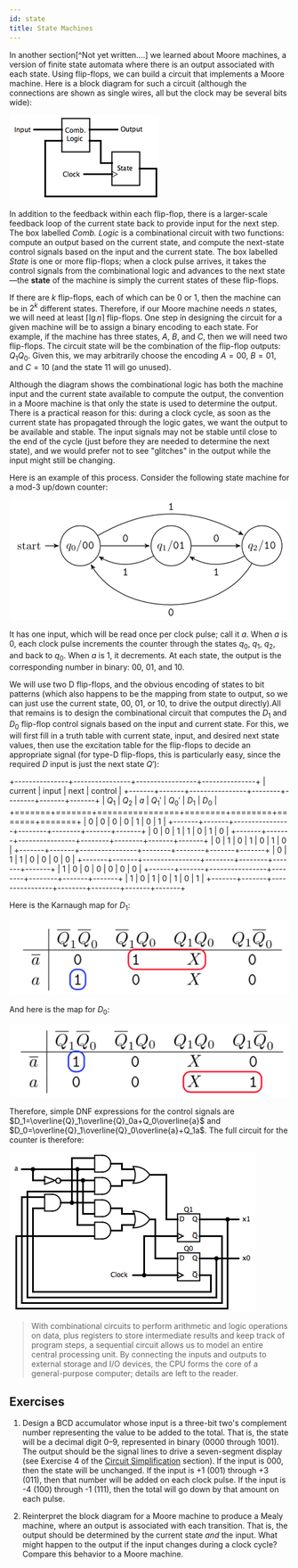 ```yaml
---
id: state
title: State Machines
---
```


In another section[^Not yet written&hellip;.] we learned about Moore machines, a version of finite state automata where there is an output associated with each state.
Using flip-flops, we can build a circuit that implements a Moore machine.
Here is a block diagram for such a circuit (although the connections are shown as single wires, all but the clock may be several bits wide):

![Moore Machine](/img/MooreMachine.png)

In addition to the feedback within each flip-flop, there is a larger-scale feedback loop of the current state back to provide input for the next step. The box labelled _Comb. Logic_ is a combinational circuit with two functions: compute an output based on the current state, and compute the next-state control signals based on the input and the current state. The box labelled _State_ is one or more flip-flops; when a clock pulse arrives, it takes the control signals from the combinational logic and advances to the next state&mdash;the **state** of the machine is simply the current states of these flip-flops.

If there are $k$ flip-flops, each of which can be 0 or 1, then the machine can be in $2^k$ different states.
Therefore, if our Moore machine needs $n$ states, we will need at least $\lceil\lg n\rceil$ flip-flops.
One step in designing the circuit for a given machine will be to assign a binary encoding to each state.
For example, if the machine has three states, $A$, $B$, and $C$, then we will need two flip-flops.
The circuit state will be the combination of the flip-flop outputs: $Q_1Q_0$.
Given this, we may arbitrarily choose the encoding $A=00$, $B=01$, and $C=10$ (and the state $11$ will go unused).

Although the diagram shows the combinational logic has both the machine input and the current state available to compute the output, the convention in a Moore machine is that only the state is used to determine the output.
There is a practical reason for this: during a clock cycle, as soon as the current state has propagated through the logic gates, we want the output to be available and stable.
The input signals may not be stable until close to the end of the cycle (just before they are needed to determine the next state), and we would prefer not to see "glitches" in the output while the input might still be changing.

Here is an example of this process.
Consider the following state machine for a mod-3 up/down counter:

![Mod-3 Counter Machine](/img/Mod3CounterMachine.png)

It has one input, which will be read once per clock pulse; call it $a$.
When $a$ is 0, each clock pulse increments the counter through the states $q_0$, $q_1$, $q_2$, and back to $q_0$.
When $a$ is 1, it decrements.
At each state, the output is the corresponding number in binary: 00, 01, and 10.

We will use two D flip-flops, and the obvious encoding of states to bit patterns (which also happens to be the mapping from state to output, so we can just use the current state, 00, 01, or 10, to drive the output directly).All that remains is to design the combinational circuit that computes the $D_1$ and $D_0$ flip-flop control signals based on the input and current state.
For this, we will first fill in a truth table with current state, input, and desired next state values, then use the excitation table for the flip-flops to decide an appropriate signal (for type-D flip-flops, this is particularly easy, since the required $D$ input is just the next state $Q'$):

+---------------+----------------+-----------------+---------------+
| current       | input          | next            | control       |
+-------+-------+----------------+--------+--------+-------+-------+
| $Q_1$ | $Q_2$ | $a$            | $Q_1'$ | $Q_0'$ | $D_1$ | $D_0$ |
+=======+=======+================+========+========+=======+=======+
| 0     | 0     | 0              | 0      | 1      | 0     | 1     |
+-------+-------+----------------+--------+--------+-------+-------+
| 0     | 0     | 1              | 1      | 0      | 1     | 0     |
+-------+-------+----------------+--------+--------+-------+-------+
| 0     | 1     | 0              | 1      | 0      | 1     | 0     |
+-------+-------+----------------+--------+--------+-------+-------+
| 0     | 1     | 1              | 0      | 0      | 0     | 0     |
+-------+-------+----------------+--------+--------+-------+-------+
| 1     | 0     | 0              | 0      | 0      | 0     | 0     |
+-------+-------+----------------+--------+--------+-------+-------+
| 1     | 0     | 1              | 0      | 1      | 0     | 1     |
+-------+-------+----------------+--------+--------+-------+-------+

Here is the Karnaugh map for $D_1$:

![Mod-3 Counter, D1 Karnaugh Map](/img/KarnaughMod3D1.png)

And here is the map for $D_0$:

![Mod-3 Counter, D0 Karnaugh Map](/img/KarnaughMod3D0.png)

Therefore, simple DNF expressions for the control signals are $D_1=\overline{Q}_1\overline{Q}_0a+Q_0\overline{a}$ and $D_0=\overline{Q}_1\overline{Q}_0\overline{a}+Q_1a$.
The full circuit for the counter is therefore:

![Mod-3 Counter Circuit](/img/Mod3Counter.png)

> With combinational circuits to perform arithmetic and logic operations on data, plus registers to store intermediate results and keep track of program steps, a sequential circuit allows us to model an entire central processing unit.
By connecting the inputs and outputs to external storage and I/O devices, the CPU forms the core of a general-purpose computer; details are left to the reader.

## Exercises

1. Design a BCD accumulator whose input is a three-bit two's complement number representing the value to be added to the total. That is, the state will be a decimal digit 0&ndash;9, represented in binary (0000 through 1001). The output should be the signal lines to drive a seven-segment display (see Exercise 4 of the [Circuit Simplification](simplify.md#exercises) section). If the input is 000, then the state will be unchanged. If the input is +1 (001) through +3 (011), then that number will be added on each clock pulse. If the input is -4 (100) through -1 (111), then the total will go down by that amount on each pulse.

2. Reinterpret the block diagram for a Moore machine to produce a Mealy machine, where an output is associated with each transition.
That is, the output should be determined by the current state _and_ the input.
What might happen to the output if the input changes during a clock cycle?
Compare this behavior to a Moore machine.
